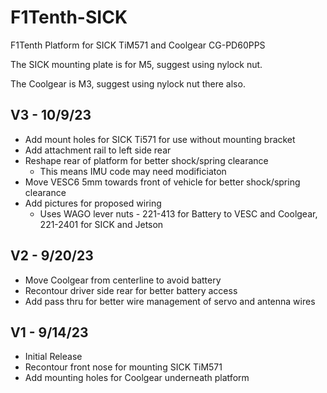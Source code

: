 # F1Tenth-SICK

F1Tenth Platform for SICK TiM571 and Coolgear CG-PD60PPS

The SICK mounting plate is for M5, suggest using nylock nut.

The Coolgear is M3, suggest using nylock nut there also.

## V3 - 10/9/23
- Add mount holes for SICK Ti571 for use without mounting bracket
- Add attachment rail to left side rear
- Reshape rear of platform for better shock/spring clearance
  - This means IMU code may need modificiaton
- Move VESC6 5mm towards front of vehicle for better shock/spring clearance
- Add pictures for proposed wiring
  - Uses WAGO lever nuts - 221-413 for Battery to VESC and Coolgear, 221-2401 for SICK and Jetson

## V2 - 9/20/23
- Move Coolgear from centerline to avoid battery
- Recontour driver side rear for better battery access
- Add pass thru for better wire management of servo and antenna wires

## V1 - 9/14/23
- Initial Release
- Recontour front nose for mounting SICK TiM571
- Add mounting holes for Coolgear underneath platform

